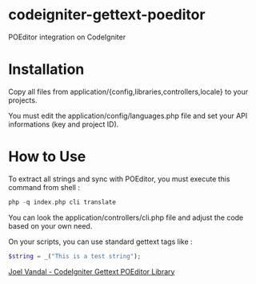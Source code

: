 codeigniter-gettext-poeditor
============================

POEditor integration on CodeIgniter


Installation
===================

Copy all files from application/{config,libraries,controllers,locale} to your
projects.

You must edit the application/config/languages.php file and set your
API informations (key and project ID).


How to Use
====================

To extract all strings and sync with POEditor, you must execute this
command from shell :

```php
php -q index.php cli translate
```

You can look the application/controllers/cli.php file and adjust the
code based on your own need.

On your scripts, you can use standard gettext tags like :

```php
$string = _("This is a test string"); 
```


[Joel Vandal - CodeIgniter Gettext POEditor Library](http://joel.vandal.ca/)
